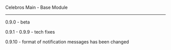 Celebros Main - Base Module

-------------------------------

0.9.0 - beta

0.9.1 - 0.9.9 - tech fixes

0.9.10 - format of notification messages has been changed

